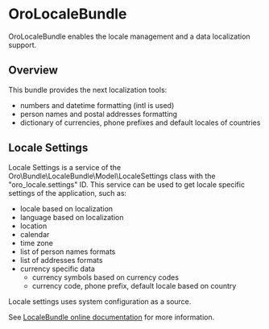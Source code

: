 # OroLocaleBundle

OroLocaleBundle enables the locale management and a data localization support.

## Overview

This bundle provides the next localization tools:

- numbers and datetime formatting (intl is used)
- person names and postal addresses formatting
- dictionary of currencies, phone prefixes and default locales of countries

## Locale Settings

Locale Settings is a service of the Oro\Bundle\LocaleBundle\Model\LocaleSettings class with the "oro_locale.settings" ID.
This service can be used to get locale specific settings of the application, such as:
* locale based on localization
* language based on localization
* location
* calendar
* time zone
* list of person names formats
* list of addresses formats
* currency specific data
  * currency symbols based on currency codes
  * currency code, phone prefix, default locale based on country

Locale settings uses system configuration as a source.

See [LocaleBundle online documentation](https://doc.oroinc.com/backend/bundles/platform/LocaleBundle/) for more information.
